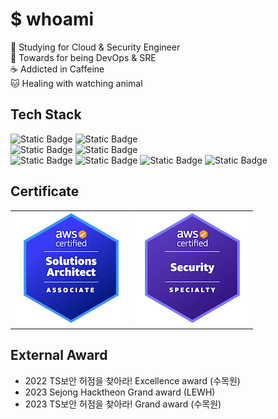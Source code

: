 # $ whoami
📖 Studying for Cloud & Security Engineer  
🔭 Towards for being DevOps & SRE  
☕ Addicted in Caffeine  
🐱 Healing with watching animal  

## Tech Stack
![Static Badge](https://img.shields.io/badge/-Python-3776AB?style=for-the-badge&logo=python&logoColor=white)
![Static Badge](https://img.shields.io/badge/-Javascript-F7DF1E?style=for-the-badge&logo=javascript&logoColor=white)  
![Static Badge](https://img.shields.io/badge/-Django-092E20?style=for-the-badge&logo=django&logoColor=white)
![Static Badge](https://img.shields.io/badge/-FastAPI-009688?style=for-the-badge&logo=fastapi&logoColor=white)  
![Static Badge](https://img.shields.io/badge/-AWS-232F3E?style=for-the-badge&logo=icloud&logoColor=white)
![Static Badge](https://img.shields.io/badge/-Docker-2496ED?style=for-the-badge&logo=docker&logoColor=white)
![Static Badge](https://img.shields.io/badge/-Terraform-844FBA?style=for-the-badge&logo=terraform&logoColor=white)
![Static Badge](https://img.shields.io/badge/-K8s-326CE5?style=for-the-badge&logo=kubernetes&logoColor=white)  



## Certificate  
<table>
  <tr>
    <td>
      <img src="./aws-certified-solutions-architect-associate.png" alt="AWS Certified Solutions Architect - Associate">
    </td>
    <td>
      <img src="./aws-certified-security-specialty.png" alt="AWS Certified Security - Specialty">
    </td>
  </tr>
</table> 


## External Award
- 2022 TS보안 허점을 찾아라! Excellence award (수목원)
- 2023 Sejong Hacktheon Grand award (LEWH)
- 2023 TS보안 허점을 찾아라! Grand award (수목원)
